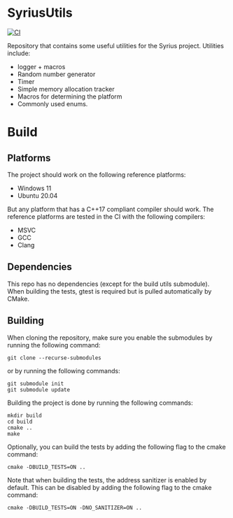 # SyriusUtils
[![CI](https://github.com/SyriusEngine/SyriusUtils/actions/workflows/main.yml/badge.svg?branch=main)](https://github.com/SyriusEngine/SyriusUtils/actions/workflows/main.yml)

Repository that contains some useful utilities for the Syrius project. Utilities include:
- logger + macros
- Random number generator
- Timer
- Simple memory allocation tracker
- Macros for determining the platform
- Commonly used enums.

# Build
## Platforms
The project should work on the following reference platforms:
- Windows 11
- Ubuntu 20.04

But any platform that has a C++17 compliant compiler should work. The reference platforms are tested in the CI with the following compilers:
- MSVC 
- GCC
- Clang

## Dependencies
This repo has no dependencies (except for the build utils submodule). When building the tests, gtest is required but is pulled automatically by CMake.

## Building
When cloning the repository, make sure you enable the submodules by running the following command:
```
git clone --recurse-submodules
```
or by running the following commands:
```
git submodule init
git submodule update
```
Building the project is done by running the following commands:
```
mkdir build
cd build
cmake ..
make
```
Optionally, you can build the tests by adding the following flag to the cmake command:
```
cmake -DBUILD_TESTS=ON ..
```
Note that when building the tests, the address sanitizer is enabled by default. This can be disabled by adding the following flag to the cmake command:
```
cmake -DBUILD_TESTS=ON -DNO_SANITIZER=ON ..
```
